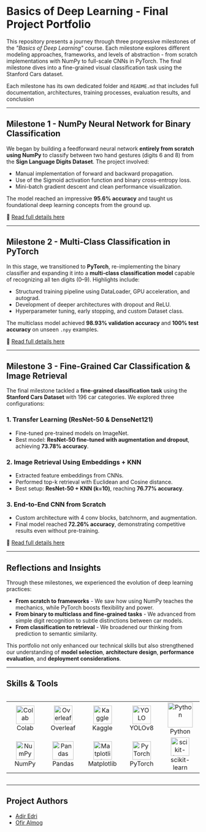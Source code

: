 # Basics of Deep Learning - Final Project Portfolio

This repository presents a journey through three progressive milestones of the *"Basics of Deep Learning"* course. Each milestone explores different modeling approaches, frameworks, and levels of abstraction - from scratch implementations with NumPy to full-scale CNNs in PyTorch. The final milestone dives into a fine-grained visual classification task using the Stanford Cars dataset.

Each milestone has its own dedicated folder and `README.md` that includes full documentation, architectures, training processes, evaluation results, and conclusion

---

## Milestone 1 - NumPy Neural Network for Binary Classification

We began by building a feedforward neural network **entirely from scratch using NumPy** to classify between two hand gestures (digits 6 and 8) from the **Sign Language Digits Dataset**. The project involved:

- Manual implementation of forward and backward propagation.
- Use of the Sigmoid activation function and binary cross-entropy loss.
- Mini-batch gradient descent and clean performance visualization.

The model reached an impressive **95.6% accuracy** and taught us foundational deep learning concepts from the ground up.

📎 [Read full details here](MileStone1/README.md)

---

## Milestone 2 - Multi-Class Classification in PyTorch

In this stage, we transitioned to **PyTorch**, re-implementing the binary classifier and expanding it into a **multi-class classification model** capable of recognizing all ten digits (0–9). Highlights include:

- Structured training pipeline using DataLoader, GPU acceleration, and autograd.
- Development of deeper architectures with dropout and ReLU.
- Hyperparameter tuning, early stopping, and custom Dataset class.

The multiclass model achieved **98.93% validation accuracy** and **100% test accuracy** on unseen `.npy` examples.

📎 [Read full details here](MileStone2/README.md)

---

## Milestone 3 - Fine-Grained Car Classification & Image Retrieval

The final milestone tackled a **fine-grained classification task** using the **Stanford Cars Dataset** with 196 car categories. We explored three configurations:

### 1. Transfer Learning (ResNet-50 & DenseNet121)
- Fine-tuned pre-trained models on ImageNet.
- Best model: **ResNet-50 fine-tuned with augmentation and dropout**, achieving **73.78% accuracy**.

### 2. Image Retrieval Using Embeddings + KNN
- Extracted feature embeddings from CNNs.
- Performed top-k retrieval with Euclidean and Cosine distance.
- Best setup: **ResNet-50 + KNN (k=10)**, reaching **76.77% accuracy**.

### 3. End-to-End CNN from Scratch
- Custom architecture with 4 conv blocks, batchnorm, and augmentation.
- Final model reached **72.26% accuracy**, demonstrating competitive results even without pre-training.

📎 [Read full details here](MileStone3/README.md)

---

## Reflections and Insights

Through these milestones, we experienced the evolution of deep learning practices:

- **From scratch to frameworks** - We saw how using NumPy teaches the mechanics, while PyTorch boosts flexibility and power.
- **From binary to multiclass and fine-grained tasks** - We advanced from simple digit recognition to subtle distinctions between car models.
- **From classification to retrieval** - We broadened our thinking from prediction to semantic similarity.

This portfolio not only enhanced our technical skills but also strengthened our understanding of **model selection**, **architecture design**, **performance evaluation**, and **deployment considerations**.

---

## Skills & Tools

<!-- START TABLE -->

<div style="display: flex; align-items: flex-start; align: center">
<table align="center">
  <tr> 
    <td align="center" width="96"><img src="https://colab.research.google.com/img/colab_favicon_256px.png" width="48" height="48" alt="Colab" /><br>Colab</td>
    <td align="center" width="96"><img src="https://cdn.overleaf.com/img/ol-brand/overleaf_og_logo.png" width="48" height="48" alt="Overleaf" /><br>Overleaf</td>
    <td align="center" width="96"><img src="https://cdn4.iconfinder.com/data/icons/logos-and-brands/512/189_Kaggle_logo_logos-512.png" width="48" height="48" alt="Kaggle" /><br>Kaggle</td>
    <td align="center" width="96"><img src="https://cdn.prod.website-files.com/646dd1f1a3703e451ba81ecc/64994922cf2a6385a4bf4489_UltralyticsYOLO_mark_blue.svg" width="48" height="48" alt="YOLO" /><br>YOLOv8</td>
    <td align="center" width="96"><img src="https://techstack-generator.vercel.app/python-icon.svg" width="65" height="65" alt="Python" /><br>Python</td>
  </tr>
  <tr>
    <td align="center" width="96"><img src="https://miro.medium.com/v2/resize:fit:1001/1*vPezx00A1u0WAfS8e8wBXQ.png" width="48" height="48" alt="NumPy" /><br>NumPy</td>
    <td align="center" width="96"><img src="https://img.icons8.com/color/512/pandas.png" width="55" height="48" alt="Pandas" /><br>Pandas</td>
    <td align="center" width="96"><img src="https://upload.wikimedia.org/wikipedia/commons/thumb/8/84/Matplotlib_icon.svg/2048px-Matplotlib_icon.svg.png" width="48" height="48" alt="Matplotlib" /><br>Matplotlib</td>
    <td align="center" width="96"><img src="https://skillicons.dev/icons?i=pytorch" width="48" height="48" alt="PyTorch"/><br>PyTorch</td>
    <td align="center" width="96"><img src="https://upload.wikimedia.org/wikipedia/commons/0/05/Scikit_learn_logo_small.svg" width="48" height="48" alt="scikit-learn" /><br>scikit-learn</td>
  </tr>
</table>
</div>

<!-- END TABLE -->




---

## Project Authors

- [Adir Edri](https://github.com/adiredri)
- [Ofir Almog](https://github.com/Ofigu)

